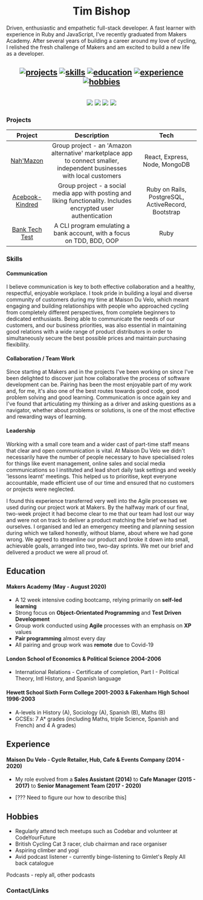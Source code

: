 
  
<h1 align="center">Tim Bishop</h1>

<div>
  
Driven, enthusiastic and empathetic full-stack developer. A fast learner with experience in Ruby and JavaScript, I’ve recently graduated from Makers Academy. After several years of building a career around my love of cycling, I relished the fresh challenge of Makers and am excited to build a new life as a developer.
  
</div>

<h2 align="center">
  
  [![projects](https://img.shields.io/badge/-Projects-blue?style=for-the-badge)](#projects)
  [![skills](https://img.shields.io/badge/-Skills-blue?style=for-the-badge)](#skills)
  [![education](https://img.shields.io/badge/-Education-blue?style=for-the-badge)](#education)
  [![experience](https://img.shields.io/badge/-Experience-blue?style=for-the-badge)](#experience)
  [![hobbies](https://img.shields.io/badge/-Hobbies-blue?style=for-the-badge)](#hobbies)

</h2>

<h2 align="center">

<div align="center">
<a href="https://sourcerer.io/timcpb"><img src="https://img.shields.io/badge/Ruby-280%20commits-%23CC342D?style=flat-square&logo=ruby&logoColor=white"></a>
<a href="https://sourcerer.io/timcpb"><img src="https://img.shields.io/badge/JavaScript-355%20commits-%23c5b218?style=flat-square&logo=javascript&logoColor=white"></a>
<a href="https://sourcerer.io/timcpb"><img src="https://img.shields.io/badge/HTML-129%20commits-%23E34F26?style=flat-square&logo=html5&logoColor=white"></a>
<a href="https://sourcerer.io/timcpb"><img src="https://img.shields.io/badge/CSS-72%20commits-%231572B6?style=flat-square&logo=css3&logoColor=white"></a>
</div>

</h2>


<div>
  
### Projects

|     Project     |                                           Description                                          |                        Tech                        |
|:---------------:|:----------------------------------------------------------------------------------------------:|:--------------------------------------------------:|
| [Nah'Mazon](https://github.com/TimCPB/Nah-Mazon)    | Group project - an 'Amazon alternative' marketplace app to connect smaller, independent businesses with local customers                                                            | React, Express, Node, MongoDB                      |
| [Acebook-Kindred](https://github.com/NikitaDouglas/acebook-Kindred) | Group project - a social media app with posting and liking functionality. Includes encrypted user authentication | Ruby on Rails, PostgreSQL, ActiveRecord, Bootstrap |
| [Bank Tech Test](https://github.com/TimCPB/Bank)  | A CLI program emulating a bank account, with a focus on TDD, BDD, OOP                          | Ruby                                               |
</div>

### Skills


#### Communication

I believe communication is key to both effective collaboration and a healthy, respectful, enjoyable workplace. I took pride in building a loyal and diverse community of customers during my time at Maison Du Velo, which meant engaging and building relationships with people who approached cycling from completely different perspectives, from complete beginners to dedicated enthusiasts. Being able to communicate the needs of our customers, and our business priorities, was also essential in maintaining good relations with a wide range of product distributors in order to simultaneously secure the best possible prices and maintain purchasing flexibility.


#### Collaboration / Team Work

Since starting at Makers and in the projects I've been working on since I've been delighted to discover just how collaborative the process of software development can be. Pairing has been the most enjoyable part of my work and, for me, it's also one of the best routes towards good code, good problem solving and good learning. Communication is once again key and I've found that articulating my thinking as a driver and asking questions as a navigator, whether about problems or solutions, is one of the most effective and rewarding ways of learning.


#### Leadership

Working with a small core team and a wider cast of part-time staff means that clear and open communication is vital. At Maison Du Velo we didn't necessarily have the number of people necessary to have specialised roles for things like event management, online sales and social media communications so I instituted and lead short daily task settings and weekly 'lessons learnt' meetings. This helped us to prioritise, kept everyone accountable, made efficient use of our time and ensured that no customers or projects were neglected.

I found this experience transferred very well into the Agile processes we used during our project work at Makers. By the halfway mark of our final, two-week project it had become clear to me that our team had lost our way and were not on track to deliver a product matching the brief we had set ourselves. I organised and led an emergency meeting and planning session during which we talked honestly, without blame, about where we had gone wrong. We agreed to streamline our product and broke it down into small, achievable goals, arranged into two, two-day sprints. We met our brief and delivered a product we were all proud of.


## Education

#### Makers Academy (May - August 2020)

- A 12 week intensive coding bootcamp, relying primarily on **self-led learning**
- Strong focus on **Object-Orientated Programming** and **Test Driven Development**
- Group work conducted using **Agile** processes with an emphasis on **XP** values
- **Pair programming** almost every day
- All pairing and group work was **remote** due to Covid-19

#### London School of Economics & Political Science 2004-2006

- International Relations - Certificate of completion, Part I - Political Theory, Intl History, and Spanish language

#### Hewett School Sixth Form College 2001-2003 & Fakenham High School 1996-2003
- A-levels in History (A), Sociology (A), Spanish (B), Maths (B)
- GCSEs:  7 A* grades (including Maths, triple Science, Spanish and French) and 4 A grades)


## Experience
#### Maison Du Velo - Cycle Retailer, Hub, Cafe & Events Company (2014 - 2020)
- My role evolved from a **Sales Assistant (2014)** to **Cafe Manager (2015 - 2017)** to **Senior Management Team (2017 - 2020)**

- [??? Need to figure our how to describe this]

## Hobbies

- Regularly attend tech meetups such as Codebar and volunteer at CodeYourFuture
- British Cycling Cat 3 racer, club chairman and race organiser
- Aspiring climber and yogi
- Avid podcast listener - currently binge-listening to Gimlet's Reply All back catalogue

Podcasts - reply all, other podcasts

### Contact/Links
